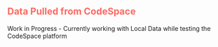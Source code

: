 <h2 style="color:#ff6961"> Data Pulled from CodeSpace </h2>

Work in Progress - Currently working with Local Data while testing the CodeSpace platform
